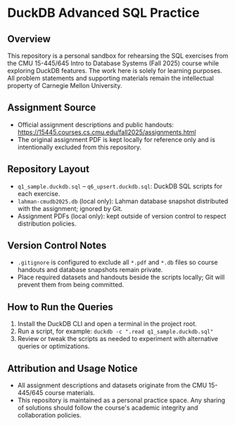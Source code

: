 # DuckDB Advanced SQL Practice

## Overview
This repository is a personal sandbox for rehearsing the SQL exercises from the CMU 15-445/645 Intro to Database Systems (Fall 2025) course while exploring DuckDB features. The work here is solely for learning purposes. All problem statements and supporting materials remain the intellectual property of Carnegie Mellon University.

## Assignment Source
- Official assignment descriptions and public handouts: https://15445.courses.cs.cmu.edu/fall2025/assignments.html
- The original assignment PDF is kept locally for reference only and is intentionally excluded from this repository.

## Repository Layout
- `q1_sample.duckdb.sql` – `q6_upsert.duckdb.sql`: DuckDB SQL scripts for each exercise.
- `lahman-cmudb2025.db` (local only): Lahman database snapshot distributed with the assignment; ignored by Git.
- Assignment PDFs (local only): kept outside of version control to respect distribution policies.

## Version Control Notes
- `.gitignore` is configured to exclude all `*.pdf` and `*.db` files so course handouts and database snapshots remain private.
- Place required datasets and handouts beside the scripts locally; Git will prevent them from being committed.

## How to Run the Queries
1. Install the DuckDB CLI and open a terminal in the project root.
2. Run a script, for example: `duckdb -c ".read q1_sample.duckdb.sql"`
3. Review or tweak the scripts as needed to experiment with alternative queries or optimizations.

## Attribution and Usage Notice
- All assignment descriptions and datasets originate from the CMU 15-445/645 course materials.
- This repository is maintained as a personal practice space. Any sharing of solutions should follow the course's academic integrity and collaboration policies.
